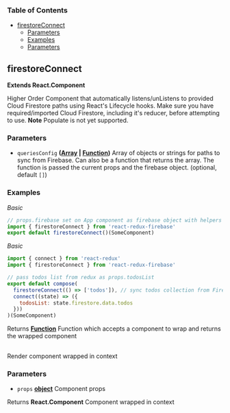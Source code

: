 <!-- Generated by documentation.js. Update this documentation by updating the source code. -->

### Table of Contents

- [firestoreConnect][1]
  - [Parameters][2]
  - [Examples][3]
  - [Parameters][4]

## firestoreConnect

**Extends React.Component**

Higher Order Component that automatically listens/unListens
to provided Cloud Firestore paths using React's Lifecycle hooks. Make sure you
have required/imported Cloud Firestore, including it's reducer, before
attempting to use. **Note** Populate is not yet supported.

### Parameters

- `queriesConfig` **([Array][6] \| [Function][7])** Array of objects or strings for paths to sync
  from Firebase. Can also be a function that returns the array. The function
  is passed the current props and the firebase object. (optional, default `[]`)

### Examples

_Basic_

```javascript
// props.firebase set on App component as firebase object with helpers
import { firestoreConnect } from 'react-redux-firebase'
export default firestoreConnect()(SomeComponent)
```

_Basic_

```javascript
import { connect } from 'react-redux'
import { firestoreConnect } from 'react-redux-firebase'

// pass todos list from redux as props.todosList
export default compose(
  firestoreConnect(() => ['todos']), // sync todos collection from Firestore into redux
  connect((state) => ({
    todosList: state.firestore.data.todos
  }))
)(SomeComponent)
```

Returns **[Function][7]** Function which accepts a component to wrap and returns the
wrapped component

##

Render component wrapped in context

### Parameters

- `props` **[object][8]** Component props

Returns **React.Component** Component wrapped in context

[1]: #firestoreconnect
[2]: #parameters
[3]: #examples
[4]: #parameters-1
[5]: https://react-redux-firebase.com/docs/api/firestoreConnect.html
[6]: https://developer.mozilla.org/docs/Web/JavaScript/Reference/Global_Objects/Array
[7]: https://developer.mozilla.org/docs/Web/JavaScript/Reference/Statements/function
[8]: https://developer.mozilla.org/docs/Web/JavaScript/Reference/Global_Objects/Object
